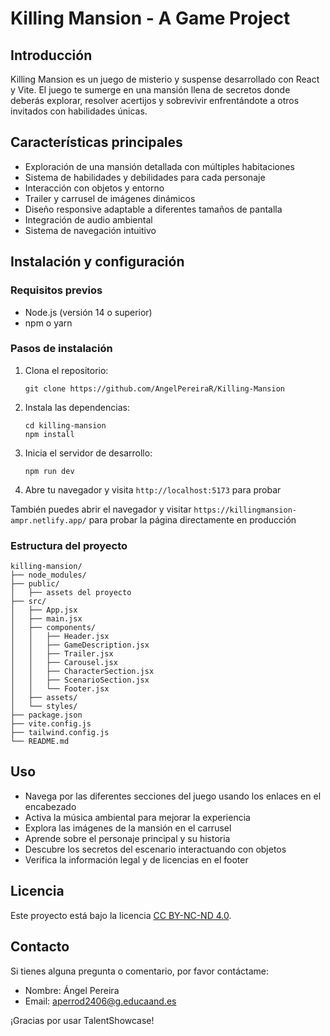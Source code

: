 # Killing Mansion - A Game Project

## Introducción

Killing Mansion es un juego de misterio y suspense desarrollado con React y Vite. El juego te sumerge en una mansión llena de secretos donde deberás explorar, resolver acertijos y sobrevivir enfrentándote a otros invitados con habilidades únicas.

## Características principales

- Exploración de una mansión detallada con múltiples habitaciones
- Sistema de habilidades y debilidades para cada personaje
- Interacción con objetos y entorno
- Trailer y carrusel de imágenes dinámicos
- Diseño responsive adaptable a diferentes tamaños de pantalla
- Integración de audio ambiental
- Sistema de navegación intuitivo

## Instalación y configuración

### Requisitos previos

- Node.js (versión 14 o superior)
- npm o yarn

### Pasos de instalación

1. Clona el repositorio:
   ```
   git clone https://github.com/AngelPereiraR/Killing-Mansion
   ```
2. Instala las dependencias:
   ```
   cd killing-mansion
   npm install
   ```
3. Inicia el servidor de desarrollo:
   ```
   npm run dev
   ```
4. Abre tu navegador y visita `http://localhost:5173` para probar

También puedes abrir el navegador y visitar `https://killingmansion-ampr.netlify.app/` para probar la página directamente en producción

### Estructura del proyecto

```
killing-mansion/
├── node_modules/
├── public/
│   ├── assets del proyecto
├── src/
│   ├── App.jsx
│   ├── main.jsx
│   ├── components/
│   │   ├── Header.jsx
│   │   ├── GameDescription.jsx
│   │   ├── Trailer.jsx
│   │   ├── Carousel.jsx
│   │   ├── CharacterSection.jsx
│   │   ├── ScenarioSection.jsx
│   │   └── Footer.jsx
│   ├── assets/
│   └── styles/
├── package.json
├── vite.config.js
├── tailwind.config.js
└── README.md
```

## Uso

- Navega por las diferentes secciones del juego usando los enlaces en el encabezado
- Activa la música ambiental para mejorar la experiencia
- Explora las imágenes de la mansión en el carrusel
- Aprende sobre el personaje principal y su historia
- Descubre los secretos del escenario interactuando con objetos
- Verifica la información legal y de licencias en el footer

## Licencia

Este proyecto está bajo la licencia [CC BY-NC-ND 4.0](https://creativecommons.org/licenses/by-nc-nd/4.0/).

## Contacto

Si tienes alguna pregunta o comentario, por favor contáctame:

- Nombre: Ángel Pereira
- Email: aperrod2406@g.educaand.es

¡Gracias por usar TalentShowcase!

